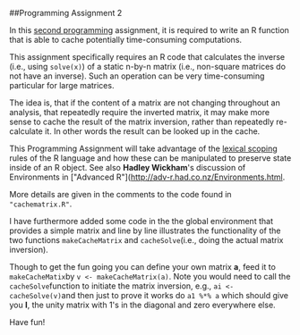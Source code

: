 ##Programming Assignment 2

In this [second programming](https://class.coursera.org/rprog-013/human_grading/view/courses/973494/assessments/3/submissions) assignment, it is required to write an R
function that is able to cache potentially time-consuming computations.

This assignment specifically requires an R code that calculates the inverse (i.e., using `solve(x)`) of a static n-by-n matrix (i.e., non-square matrices do not have an inverse). Such an operation can be very time-consuming particular for large matrices.

The idea is, that if the content of a matrix are not changing throughout an analysis, that repeatedly require the inverted matrix, it may make more sense to cache the result of the matrix inversion, rather than repeatedly re-calculate it. In other words the result can be looked up in the cache.

This Programming Assignment will take advantage of the [lexical scoping](https://www.stat.auckland.ac.nz/~ihaka/downloads/lexical.pdf) rules of
the R language and how these can be manipulated to preserve state inside
of an R object. See also __Hadley Wickham__'s discussion of Environments in ["Advanced R"](http://adv-r.had.co.nz/Environments.html.

More details are given in the comments to the code found in `"cachematrix.R"`.

I have furthermore added some code in the the global environment that provides a simple matrix and line by line illustrates the functionality of the two functions `makeCacheMatrix` and `cacheSolve`(i.e., doing the actual matrix inversion).

Though to get the fun going you can define your own matrix __a__, feed it to `makeCacheMatix`by `v <- makeCacheMatrix(a)`. Note you would need to call the `cacheSolve`function to initiate the matrix inversion, e.g., `ai <- cacheSolve(v)`and then just to prove it works do `a1 %*% a` which should give you __I__, the unity matrix with 1's in the diagonal and zero everywhere else.

Have fun!


